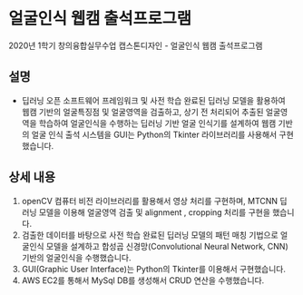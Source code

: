 # 얼굴인식 웹캠 출석프로그램
2020년 1학기 창의융합실무수업 캡스톤디자인 - 얼굴인식 웹캠 출석프로그램

## 설명
* 딥러닝 오픈 소프트웨어 프레임워크 및 사전 학습 완료된 딥러닝 모델을 활용하여 웹캠 기반의 얼굴특징점 및 얼굴영역을 검출하고, 상기 전 처리되어 추출된 얼굴영역을 학습하여 얼굴인식을 수행하는 딥러닝 기반 얼굴 인식기를 설계하여 웹캠 기반의 얼굴 인식 출석 시스템을 GUI는 Python의 Tkinter 라이브러리를 사용해서 구현했습니다.

## 상세 내용
1. openCV 컴퓨터 비전 라이브러리를 활용해서 영상 처리를 구현하며, MTCNN 딥러닝 모델을 이용해 얼굴영역 검출 및 alignment , cropping 처리를 구현을 했습니다.
2. 검출한 데이터를 바탕으로 사전 학습 완료된 딥러닝 모델의 패턴 매칭 기법으로 얼굴인식 모델을 설계하고 합성곱 신경망(Convolutional Neural Network, CNN) 기반의 얼굴인식을 수행했습니다. 
3. GUI(Graphic User Interface)는 Python의 Tkinter를 이용해서 구현했습니다.
4. AWS EC2를 통해서 MySql DB를 생성해서 CRUD 연산을 수행했습니다.


